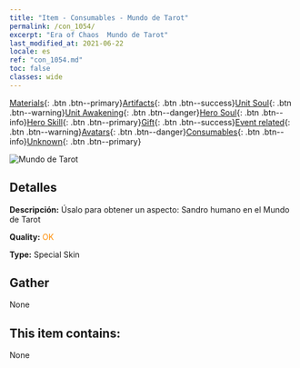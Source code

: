 ```yaml
---
title: "Item - Consumables - Mundo de Tarot"
permalink: /con_1054/
excerpt: "Era of Chaos  Mundo de Tarot"
last_modified_at: 2021-06-22
locale: es
ref: "con_1054.md"
toc: false
classes: wide
---
```

 [Materials](/ItemsES/){: .btn .btn--primary}[Artifacts](/ItemsES/Artifacts/){: .btn .btn--success}[Unit Soul](/ItemsES/UnitSoul/){: .btn .btn--warning}[Unit Awakening](/ItemsES/UnitAwakening/){: .btn .btn--danger}[Hero Soul](/ItemsES/HeroSoul/){: .btn .btn--info}[Hero Skill](/ItemsES/HeroSkill/){: .btn .btn--primary}[Gift](/ItemsES/Gift/){: .btn .btn--success}[Event related](/ItemsES/Events/){: .btn .btn--warning}[Avatars](/ItemsES/Avatars/){: .btn .btn--danger}[Consumables](/ItemsES/Consumables/){: .btn .btn--info}[Unknown](/ItemsES/Unknown/){: .btn .btn--primary}

 ![Mundo de Tarot](/images/h/h_HumanSandro3.jpg)

## Detalles
 **Descripción:** Úsalo para obtener un aspecto: Sandro humano en el Mundo de Tarot

 **Quality:** <span style="color: #FF8C00">OK</span>

 **Type:** Special Skin

## Gather

  None

## This item contains:

  None

